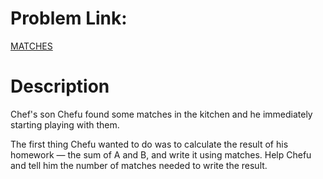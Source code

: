 # Problem Link:
[MATCHES](https://www.codechef.com/problems/MATCHES/)

# Description
Chef's son Chefu found some matches in the kitchen and he immediately starting playing with them.

The first thing Chefu wanted to do was to calculate the result of his homework — the sum of A and B, and write it using matches. Help Chefu and tell him the number of matches needed to write the result.